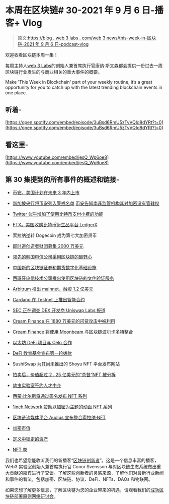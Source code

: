 # 本周在区块链# 30-2021 年 9 月 6 日-播客+ Vlog

> 原文:[https://blog . web 3 labs . com/web 3 news/this-week-in-区块链-2021 年 9 月 6 日-podcast-vlog](https://blog.web3labs.com/web3news/this-week-in-blockchain-6th-september-2021-podcast-vlog)

欢迎收看区块链本周一集！

每周主持人[](https://twitter.com/conors10%E2%80%8B%E2%80%8B)[web 3 Labs](https://www.web3labs.com/)的创始人兼首席执行官康纳·斯文森都会提供一份过去一周区块链行业发生的与商业相关的重大事件的概要。

Make 'This Week in Blockchain' part of your weekly routine, it’s a great opportunity for you to catch up with the latest trending blockchain events in one place.

## 听着-

[https://open.spotify.com/embed/episode/3uBsd6RmU5zTvVQId8dYRt?t=0](https://open.spotify.com/embed/episode/3uBsd6RmU5zTvVQId8dYRt?t=0)

## 看这里-

[https://www.youtube.com/embed/jesQ_Wp6oe8](https://www.youtube.com/embed/jesQ_Wp6oe8)

## 第 30 集提到的所有事件的概述和链接-

*   [币安。美国计划在未来 3 年内上市](https://www.coinspeaker.com/binance-us-ipo-next-three-years/)

*   [新加坡央行将币安列入警戒名单](https://cryptobriefing.com/singapore-central-bank-puts-binance-on-alert-list/) [币安告知南非监管机构其对加密没有管辖权](https://decrypt.co/80219/binance-tells-south-africa-regulator-it-doesnt-have-jurisdiction-over-crypto)

*   [Twitter 似乎增加了使用比特币支付小费的功能](https://www.theblockcrypto.com/post/116320/twitter-appears-to-be-adding-the-ability-to-tip-using-bitcoin)

*   [FTX。美国收购比特币衍生品平台 LedgerX](https://cointelegraph.com/news/ftx-us-acquires-bitcoin-derivatives-platform-ledgerx)

*   索拉纳逆转 Dogecoin 成为第七大加密货币

*   [即时道创造者财团募集 2000 万美元](https://decrypt.co/79836/instant-dao-creator-syndicate-raises-20m-from-andreessen-coinbase-snoop-dogg-and-others)

*   [领先的韩国电信公司采用区块链的碳野心](https://cointelegraph.com/news/leading-south-korean-telecom-firm-adopts-blockchain-for-carbon-ambitions)

*   [中国新的区块链证券和期货数字化基础设施](https://cointelegraph.com/news/china-s-new-blockchain-infrastructure-to-digitize-securities-and-futures)

*   [西班牙电信技术公司推出使用区块链的文件验证服务](https://blockchaintechnology-news.com/2021/09/telefonica-tech-launch-document-verification-service-using-blockchain/)

*   [Arbitrum 推出 mainnet，融资 1.2 亿美元](https://www.theblockcrypto.com/post/116148/ethereum-scaling-solution-arbitrum-launches-mainnet-raises-120-million-funding)

*   [Cardano 在 Testnet 上推出智能合约](https://decrypt.co/80030/cardano-launches-smart-contracts-testnet-pushing-ada-new-highs)

*   [SEC 正在调查 DEX 开发商 Uniswap Labs:报道](https://www.theblockcrypto.com/linked/116535/sec-investigating-uniswap-labs-report)

*   [Cream Finance 在 1880 万美元的闪贷攻击中被利用](https://www.theblockcrypto.com/linked/116055/creamfinance-exploited-in-18-8-million-flash-loan-attack)

*   [Cream Finance 将使用 Moonbeam 与区块链波尔卡多特整合](https://cointelegraph.com/news/cream-finance-will-integrate-with-polkadot-blockchain-using-moonbeam)

*   [以太坊 DeFi 项目与 Celo 合作](https://www.coinspeaker.com/celo-price-top-ethereum-defi-projects/)

*   [DeFi 教育基金宣布第一轮拨款](https://www.theblockcrypto.com/linked/115962/newly-formed-defi-education-fund-announced-first-round-of-grants-totaling-195000)

*   SushiSwap 为其尚未推出的 Shoyu NFT 平台发布网站

*   [拍卖后，价值超过 2 . 25 亿美元的“总督”NFT 被分拆](https://www.theblockcrypto.com/linked/116464/fractionalized-doge-nft-valued-at-225-million-after-sushiswap-auction)

*   [幼虫实验室签约人才中介](https://www.theblockcrypto.com/linked/116217/cryptopunks-creator-larva-labs-signs-up-with-major-talent-agency-uta)

*   [西蒙·比尔斯将通过签名发布 NFT 系列](https://www.theblockcrypto.com/linked/116026/simone-biles-to-release-nft-collection-via-tom-bradys-autograph-platform)

*   [1inch Network 赞助以加密为主题的动画 NFT 系列](https://cointelegraph.com/news/1inch-network-sponsors-crypto-themed-animated-nft-series)

*   [区块链流媒体平台 Audius 宣布整合索拉纳·NFT](https://cointelegraph.com/news/blockchain-streaming-platform-audius-announces-solana-nft-integration)

*   [加密市值](https://coinmarketcap.com/charts/) 
*   [定义中锁定的资产](https://defipulse.com/)
*   [NFT 卷](https://nonfungible.com/market/history)

我们也希望您能收听我们的新播客“[区块链创新者](https://podcast.web3labs.com/)”。这是一个信息丰富的播客，Web3 实验室创始人兼首席执行官 Conor Svensson 与对区块链生态系统做出重大贡献的嘉宾进行了交谈。了解这些创新者的灵感来源，了解他们对最新行业新闻和事件的看法，包括加密、区块链、协议、DeFi、NFTs、DAOs 和物联网。

如果您想了解更多信息，了解区块链为您的企业带来的机遇，请观看我们的[成功区块链部署原则网络研讨会](https://www.web3labs.com/principles-webinar)。